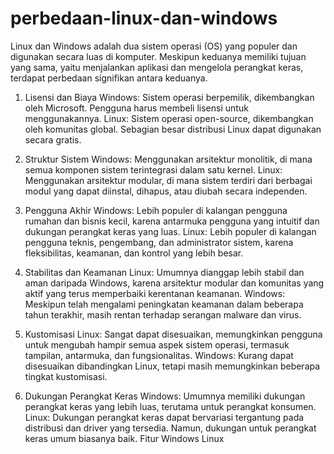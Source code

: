 # perbedaan-linux-dan-windows
Linux dan Windows adalah dua sistem operasi (OS) yang populer dan digunakan secara luas di komputer. Meskipun keduanya memiliki tujuan yang sama, yaitu menjalankan aplikasi dan mengelola perangkat keras, terdapat perbedaan signifikan antara keduanya.

1. Lisensi dan Biaya
Windows: Sistem operasi berpemilik, dikembangkan oleh Microsoft. Pengguna harus membeli lisensi untuk menggunakannya.
Linux: Sistem operasi open-source, dikembangkan oleh komunitas global. Sebagian besar distribusi Linux dapat digunakan secara gratis.

2. Struktur Sistem
Windows: Menggunakan arsitektur monolitik, di mana semua komponen sistem terintegrasi dalam satu kernel.
Linux: Menggunakan arsitektur modular, di mana sistem terdiri dari berbagai modul yang dapat diinstal, dihapus, atau diubah secara independen.

3. Pengguna Akhir
Windows: Lebih populer di kalangan pengguna rumahan dan bisnis kecil, karena antarmuka pengguna yang intuitif dan dukungan perangkat keras yang luas.
Linux: Lebih populer di kalangan pengguna teknis, pengembang, dan administrator sistem, karena fleksibilitas, keamanan, dan kontrol yang lebih besar.

4. Stabilitas dan Keamanan
Linux: Umumnya dianggap lebih stabil dan aman daripada Windows, karena arsitektur modular dan komunitas yang aktif yang terus memperbaiki kerentanan keamanan.
Windows: Meskipun telah mengalami peningkatan keamanan dalam beberapa tahun terakhir, masih rentan terhadap serangan malware dan virus.

5. Kustomisasi
Linux: Sangat dapat disesuaikan, memungkinkan pengguna untuk mengubah hampir semua aspek sistem operasi, termasuk tampilan, antarmuka, dan fungsionalitas.
Windows: Kurang dapat disesuaikan dibandingkan Linux, tetapi masih memungkinkan beberapa tingkat kustomisasi.

6. Dukungan Perangkat Keras
Windows: Umumnya memiliki dukungan perangkat keras yang lebih luas, terutama untuk perangkat konsumen.
Linux: Dukungan perangkat keras dapat bervariasi tergantung pada distribusi dan driver yang tersedia. Namun, dukungan untuk perangkat keras umum biasanya baik.
Fitur	Windows	Linux

